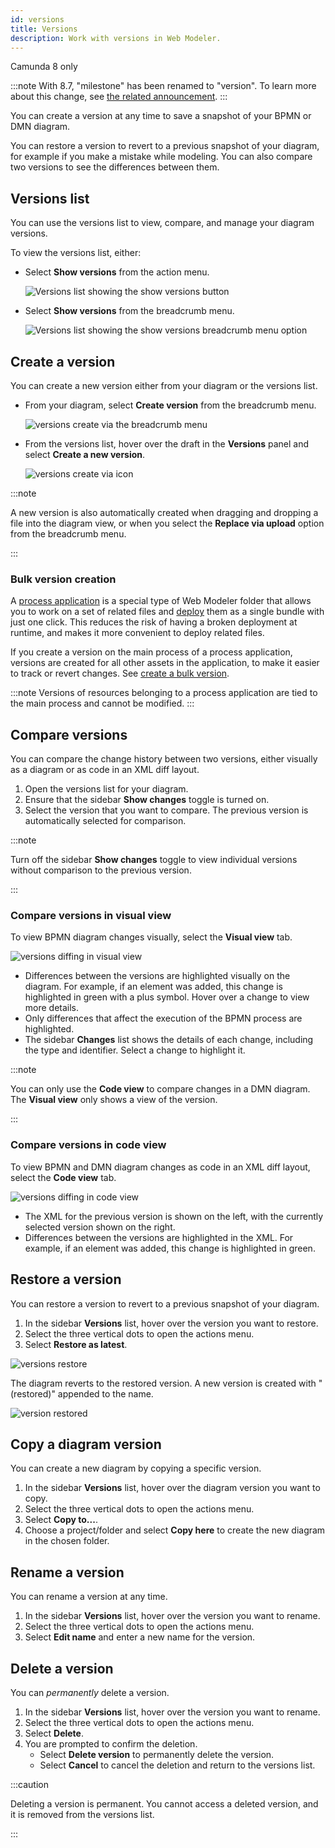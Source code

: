 ```yaml
---
id: versions
title: Versions
description: Work with versions in Web Modeler.
---
```


<span class="badge badge--cloud">Camunda 8 only</span>

:::note
With 8.7, "milestone" has been renamed to "version". To learn more about this change, see [the related announcement](/reference/announcements-release-notes/870/870-release-notes.md##web-modeler-milestones-renamed-to-versions).
:::

You can create a version at any time to save a snapshot of your BPMN or DMN diagram.

You can restore a version to revert to a previous snapshot of your diagram, for example if you make a mistake while modeling. You can also compare two versions to see the differences between them.

## Versions list

You can use the versions list to view, compare, and manage your diagram versions.

To view the versions list, either:

- Select **Show versions** from the action menu.

  ![Versions list showing the show versions button](img/versions/web-modeler-version-action-menu-item-highlight.png)

- Select **Show versions** from the breadcrumb menu.

  ![Versions list showing the show versions breadcrumb menu option](img/versions/web-modeler-version-show-via-breadcrumb-highlight.png)

## Create a version

You can create a new version either from your diagram or the versions list.

- From your diagram, select **Create version** from the breadcrumb menu.

  ![versions create via the breadcrumb menu](img/versions/web-modeler-version-create-via-breadcrumb-highlight.png)

- From the versions list, hover over the draft in the **Versions** panel and select **Create a new version**.

  ![versions create via icon](img/versions/web-modeler-version-create-via-icon-highlight.png)

:::note

A new version is also automatically created when dragging and dropping a file into the diagram view, or when you select the **Replace via upload** option from the breadcrumb menu.

:::

### Bulk version creation

A [process application](/components/modeler/web-modeler/process-applications.md) is a special type of Web Modeler folder that allows you to work on a set of related files and
[deploy](/components/modeler/web-modeler/process-applications.md#deploy-and-run-a-process-application) them as a single bundle with just one click. This reduces the risk of having a broken deployment at runtime, and makes it more convenient to deploy related files.

If you create a version on the main process of a process application, versions are created for all other assets in the application, to make it easier to track or revert changes. See [create a bulk version](process-applications.md#create-a-bulk-version).

:::note
Versions of resources belonging to a process application are tied to the main process and cannot be modified.
:::

## Compare versions

You can compare the change history between two versions, either visually as a diagram or as code in an XML diff layout.

1. Open the versions list for your diagram.
1. Ensure that the sidebar **Show changes** toggle is turned on.
1. Select the version that you want to compare. The previous version is automatically selected for comparison.

:::note

Turn off the sidebar **Show changes** toggle to view individual versions without comparison to the previous version.

:::

### Compare versions in visual view

To view BPMN diagram changes visually, select the **Visual view** tab.

![versions diffing in visual view](img/versions/web-modeler-version-visual-diffing.png)

- Differences between the versions are highlighted visually on the diagram. For example, if an element was added, this change is highlighted in green with a plus symbol. Hover over a change to view more details.
- Only differences that affect the execution of the BPMN process are highlighted.
- The sidebar **Changes** list shows the details of each change, including the type and identifier. Select a change to highlight it.

:::note

You can only use the **Code view** to compare changes in a DMN diagram. The **Visual view** only shows a view of the version.

:::

### Compare versions in code view

To view BPMN and DMN diagram changes as code in an XML diff layout, select the **Code view** tab.

![versions diffing in code view](img/versions/web-modeler-version-code-diffing.png)

- The XML for the previous version is shown on the left, with the currently selected version shown on the right.
- Differences between the versions are highlighted in the XML. For example, if an element was added, this change is highlighted in green.

## Restore a version

You can restore a version to revert to a previous snapshot of your diagram.

1. In the sidebar **Versions** list, hover over the version you want to restore.
1. Select the three vertical dots to open the actions menu.
1. Select **Restore as latest**.

![versions restore](img/versions/web-modeler-version-restore-highlight.png)

The diagram reverts to the restored version. A new version is created with "(restored)" appended to the name.

![version restored](img/versions/web-modeler-version-restore-complete-highlight.png)

## Copy a diagram version

You can create a new diagram by copying a specific version.

1. In the sidebar **Versions** list, hover over the diagram version you want to copy.
1. Select the three vertical dots to open the actions menu.
1. Select **Copy to...**.
1. Choose a project/folder and select **Copy here** to create the new diagram in the chosen folder.

## Rename a version

You can rename a version at any time.

1. In the sidebar **Versions** list, hover over the version you want to rename.
1. Select the three vertical dots to open the actions menu.
1. Select **Edit name** and enter a new name for the version.

## Delete a version

You can _permanently_ delete a version.

1. In the sidebar **Versions** list, hover over the version you want to rename.
1. Select the three vertical dots to open the actions menu.
1. Select **Delete**.
1. You are prompted to confirm the deletion.
   - Select **Delete version** to permanently delete the version.
   - Select **Cancel** to cancel the deletion and return to the versions list.

:::caution

Deleting a version is permanent. You cannot access a deleted version, and it is removed from the versions list.

:::
